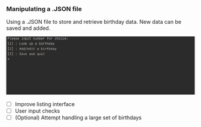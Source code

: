 ### Manipulating a .JSON file
Using a .JSON file to store and retrieve birthday data.
New data can be saved and added.

![](birthdaysexample.gif)

- [ ] Improve listing interface
- [ ] User input checks
- [ ] \(Optional) Attempt handling a large set of birthdays
